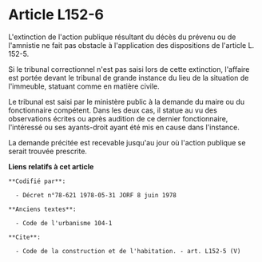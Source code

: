 # Article L152-6

L'extinction de l'action publique résultant du décès du prévenu ou de l'amnistie ne fait pas obstacle à l'application des
dispositions de l'article L. 152-5. 

Si le tribunal correctionnel n'est pas saisi lors de cette extinction, l'affaire est portée devant le tribunal de grande
instance du lieu de la situation de l'immeuble, statuant comme en matière civile. 

Le tribunal est saisi par le ministère public à la demande du maire ou du fonctionnaire compétent. Dans les deux cas, il
statue au vu des observations écrites ou après audition de ce dernier fonctionnaire, l'intéressé ou ses ayants-droit ayant
été mis en cause dans l'instance. 

La demande précitée est recevable jusqu'au jour où l'action publique se serait trouvée prescrite.

**Liens relatifs à cet article**

	**Codifié par**:

	  - Décret n°78-621 1978-05-31 JORF 8 juin 1978

	**Anciens textes**:

	  - Code de l'urbanisme 104-1

	**Cite**:

	  - Code de la construction et de l'habitation. - art. L152-5 (V)
